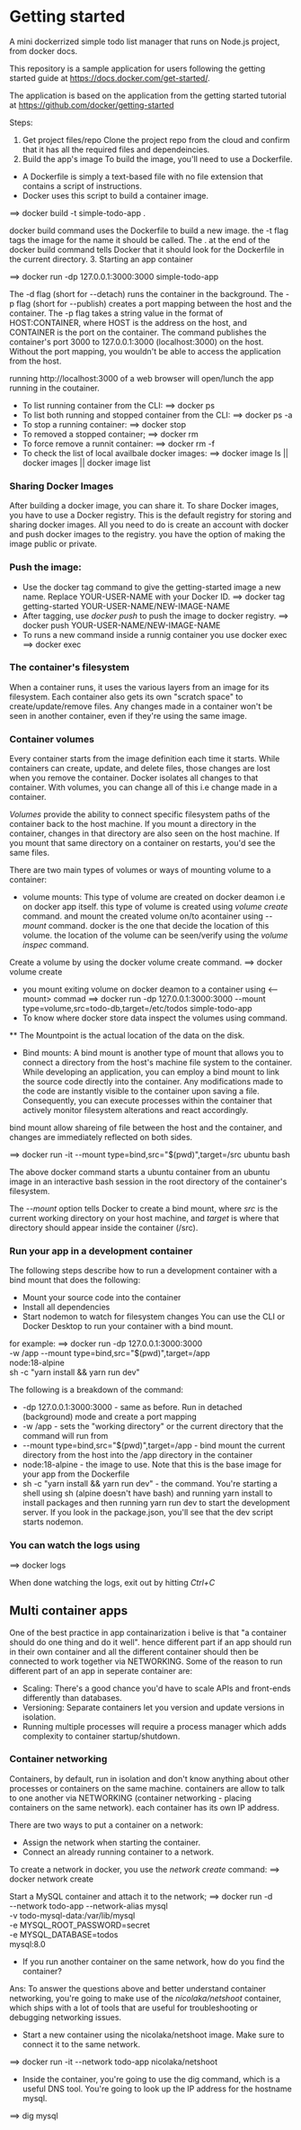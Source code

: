 # Getting started
A mini dockerrized simple todo list manager that runs on Node.js project, from docker docs.

This repository is a sample application for users following the getting started guide at https://docs.docker.com/get-started/.

The application is based on the application from the getting started tutorial at https://github.com/docker/getting-started

Steps:
1. Get project files/repo
Clone the project repo from the cloud and confirm that it has all the required files and dependeincies.
2. Build the app's image
To build the image, you'll need to use a Dockerfile. 
* A Dockerfile is simply a text-based file with no file extension that contains a script of instructions. 
* Docker uses this script to build a container image.

==> docker build -t simple-todo-app .

docker build command uses the Dockerfile to build a new image. the -t flag tags the image for the name it should be called. The . at the end of the docker build command tells Docker that it should look for the Dockerfile in the current directory.
3.  Starting an app container

==> docker run -dp 127.0.0.1:3000:3000 simple-todo-app

The -d flag (short for --detach) runs the container in the background. The -p flag (short for --publish) creates a port mapping between the host and the container. The -p flag takes a string value in the format of HOST:CONTAINER, where HOST is the address on the host, and CONTAINER is the port on the container. The command publishes the container's port 3000 to 127.0.0.1:3000 (localhost:3000) on the host. 
Without the port mapping, you wouldn't be able to access the application from the host.

running http://localhost:3000 of a web browser will open/lunch the app running in the coutainer.

* To list running container from the CLI:
==> docker ps
* To list both running and stopped container from the CLI:
==> docker ps -a
* To stop a running container:
==> docker stop <container-id>
* To removed a stopped container;
==> docker rm <container-id>
* To force remove a runnit container:
==> docker rm -f <container-id>
* To check the list of local availbale docker images:
==> docker image ls || docker images || docker image list

### Sharing Docker Images
After building a docker image, you can share it. To share Docker images, you have to use a Docker registry. This is the default registry for storing and sharing docker images.
All you need to do is create an account with docker and push docker images to the registry. you have the option of making the image public or private.

### Push the image:
* Use the docker tag command to give the getting-started image a new name. Replace YOUR-USER-NAME with your Docker ID.
==> docker tag getting-started YOUR-USER-NAME/NEW-IMAGE-NAME
* After tagging, use *docker push* to push the image to docker registry.
==>  docker push YOUR-USER-NAME/NEW-IMAGE-NAME
* To runs a new command inside a runnig container you use docker exec
==> docker exec <container-id> <command>


### The container's filesystem
When a container runs, it uses the various layers from an image for its filesystem. Each container also gets its own "scratch space" to create/update/remove files. Any changes made in a container won't be seen in another container, even if they're using the same image.

### Container volumes
Every container starts from the image definition each time it starts. While containers can create, update, and delete files, those changes are lost when you remove the container. Docker isolates all changes to that container. 
With volumes, you can change all of this i.e change made in a container.

*Volumes* provide the ability to connect specific filesystem paths of the container back to the host machine. If you mount a directory in the container, changes in that directory are also seen on the host machine. If you mount that same directory on a container on restarts, you'd see the same files.

There are two main types of volumes or ways of mounting volume to a container:
* volume mounts:
This type of volume are created on docker deamon i.e on docker app itself. this type of volume is created using *volume create* command. and mount the created volume on/to acontainer using *--mount* command. 
docker is the one that decide the location of this volume. the location of the volume can be seen/verify using the *volume inspec* command.

Create a volume by using the docker volume create command.
==> docker volume create <volume-name>
* you mount exiting volume on docker deamon to a container using <--mount> commad
==> docker run -dp 127.0.0.1:3000:3000 --mount type=volume,src=todo-db,target=/etc/todos simple-todo-app
* To know where docker store data inspect the volumes using <docker volume inspect> command.

** The Mountpoint is the actual location of the data on the disk.

* Bind mounts:
A bind mount is another type of mount that allows you to connect a directory from the host's machine file system to the container.
While developing an application, you can employ a bind mount to link the source code directly into the container. Any modifications made to the code are instantly visible to the container upon saving a file. Consequently, you can execute processes within the container that actively monitor filesystem alterations and react accordingly.

bind mount allow shareing of file between the host and the container, and changes are immediately reflected on both sides. 

==> docker run -it --mount type=bind,src="$(pwd)",target=/src ubuntu bash

The above docker command starts a ubuntu container from an ubuntu image in an interactive bash session in the root directory of the container's filesystem.

The *--mount* option tells Docker to create a bind mount, where *src* is the current working directory on your host machine, and *target* is where that directory should appear inside the container (/src).

### Run your app in a development container
The following steps describe how to run a development container with a bind mount that does the following:

* Mount your source code into the container
* Install all dependencies
* Start nodemon to watch for filesystem changes
You can use the CLI or Docker Desktop to run your container with a bind mount.

for example:
==>
docker run -dp 127.0.0.1:3000:3000 \
    -w /app --mount type=bind,src="$(pwd)",target=/app \
    node:18-alpine \
    sh -c "yarn install && yarn run dev"


The following is a breakdown of the command:

* -dp 127.0.0.1:3000:3000 - same as before. Run in detached (background) mode and create a port mapping
* -w /app - sets the "working directory" or the current directory that the command will run from
* --mount type=bind,src="$(pwd)",target=/app - bind mount the current directory from the host into the /app directory in the container
* node:18-alpine - the image to use. Note that this is the base image for your app from the Dockerfile
* sh -c "yarn install && yarn run dev" - the command. You're starting a shell using sh (alpine doesn't have bash) and running yarn install to install packages and then running yarn run dev to start the development server. If you look in the package.json, you'll see that the dev script starts nodemon.

### You can watch the logs using

==> docker logs <container-id>

When done watching the logs, exit out by hitting *Ctrl+C*

## Multi container apps
One of the best practice in app containarization i belive is that "a container should do one thing and do it well". hence different part if an app should run in their own container and all the different container should then be connected to work together via NETWORKING.
Some of the reason to run different part of an app in seperate container are:

* Scaling: There's a good chance you'd have to scale APIs and front-ends differently than databases.
* Versioning: Separate containers let you version and update versions in isolation.
* Running multiple processes will require a process manager which adds complexity to container startup/shutdown.

### Container networking
Containers, by default, run in isolation and don't know anything about other processes or containers on the same machine. containers are allow to talk to one another via NETWORKING (container networking - placing containers on the same network). each container has its own IP address.

There are two ways to put a container on a network:

* Assign the network when starting the container.
* Connect an already running container to a network.

To create a network in docker, you use the *network create* command:
==> docker network create <network-name>

Start a MySQL container and attach it to the network;
==>
docker run -d \
    --network todo-app --network-alias mysql \
    -v todo-mysql-data:/var/lib/mysql \
    -e MYSQL_ROOT_PASSWORD=secret \
    -e MYSQL_DATABASE=todos \
    mysql:8.0

* If you run another container on the same network, how do you find the container?

Ans: To answer the questions above and better understand container networking, you're going to make use of the *nicolaka/netshoot* container, which ships with a lot of tools that are useful for troubleshooting or debugging networking issues.

* Start a new container using the nicolaka/netshoot image. Make sure to connect it to the same network.

==> docker run -it --network todo-app nicolaka/netshoot

* Inside the container, you're going to use the dig command, which is a useful DNS tool. You're going to look up the IP address for the hostname mysql.

==> dig mysql